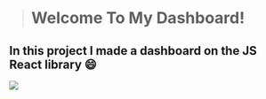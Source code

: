 > # Welcome To My Dashboard!

## In this project I made a dashboard on the JS React library :smile:

[![](https://share.balsamiq.com/c/cr2rXzffFFDKJw2c7A8M41.png)](http://https://share.balsamiq.com/c/cr2rXzffFFDKJw2c7A8M41.png)
